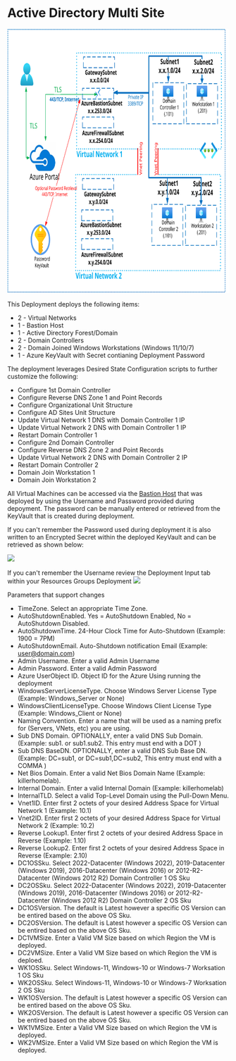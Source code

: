 # Active Directory Multi Site
<img src="./x_Images/ActiveDirectoryMultiSite.svg" height="600" width="800"/>

This Deployment deploys the following items:

- 2 - Virtual Networks
- 1 - Bastion Host
- 1 - Active Directory Forest/Domain
- 2 - Domain Controllers
- 2 - Domain Joined Windows Workstations (Windows 11/10/7)
- 1 - Azure KeyVault with Secret contianing Deployment Password

The deployment leverages Desired State Configuration scripts to further customize the following:

- Configure 1st Domain Controller
- Configure Reverse DNS Zone 1 and Point Records
- Configure Organizational Unit Structure
- Configure AD Sites Unit Structure
- Update Virtual Network 1 DNS with Domain Controller 1 IP
- Update Virtual Network 2 DNS with Domain Controller 1 IP
- Restart Domain Controller 1
- Configure 2nd Domain Controller
- Configure Reverse DNS Zone 2 and Point Records
- Update Virtual Network 2 DNS with Domain Controller 2 IP
- Restart Domain Controller 2
- Domain Join Workstation 1
- Domain Join Workstation 2

All Virtual Machines can be accessed via the [Bastion Host](https://docs.microsoft.com/en-us/azure/bastion/bastion-overview) that was deployed by using the Username and Password provided during depoyment.  The password can be manually entered or retrieved from the KeyVault that is created during deployment.

If you can't remember the Password used during deployment it is also written to an Encrypted Secret within the deployed KeyVault and can be retrieved as shown below:

<img src="./x_Images/DeploymentPassword.png" width="600"/>

If you can't remember the Username review the Deployment Input tab within your Resources Groups Deployment
<img src="./x_Images/DeploymentUsername.png" width="300"/>

Parameters that support changes
- TimeZone.  Select an appropriate Time Zone.
- AutoShutdownEnabled.  Yes = AutoShutdown Enabled, No = AutoShutdown Disabled.
- AutoShutdownTime.  24-Hour Clock Time for Auto-Shutdown (Example: 1900 = 7PM)
- AutoShutdownEmail.  Auto-Shutdown notification Email (Example:  user@domain.com)
- Admin Username.  Enter a valid Admin Username
- Admin Password.  Enter a valid Admin Password
- Azure UserObject ID.  Object ID for the Azure Using running the deployment
- WindowsServerLicenseType.  Choose Windows Server License Type (Example:  Windows_Server or None)
- WindowsClientLicenseType.  Choose Windows Client License Type (Example:  Windows_Client or None)
- Naming Convention. Enter a name that will be used as a naming prefix for (Servers, VNets, etc) you are using.
- Sub DNS Domain.  OPTIONALLY, enter a valid DNS Sub Domain. (Example:  sub1. or sub1.sub2.    This entry must end with a DOT )
- Sub DNS BaseDN.  OPTIONALLY, enter a valid DNS Sub Base DN. (Example:  DC=sub1, or DC=sub1,DC=sub2,    This entry must end with a COMMA )
- Net Bios Domain.  Enter a valid Net Bios Domain Name (Example:  killerhomelab).
- Internal Domain.  Enter a valid Internal Domain (Example:  killerhomelab)
- InternalTLD.  Select a valid Top-Level Domain using the Pull-Down Menu.
- Vnet1ID.  Enter first 2 octets of your desired Address Space for Virtual Network 1 (Example:  10.1)
- Vnet2ID.  Enter first 2 octets of your desired Address Space for Virtual Network 2 (Example:  10.2)
- Reverse Lookup1.  Enter first 2 octets of your desired Address Space in Reverse (Example:  1.10)
- Reverse Lookup2.  Enter first 2 octets of your desired Address Space in Reverse (Example:  2.10)
- DC1OSSku.  Select 2022-Datacenter (Windows 2022), 2019-Datacenter (Windows 2019), 2016-Datacenter (Windows 2016) or 2012-R2-Datacenter (Windows 2012 R2) Domain Controller 1 OS Sku
- DC2OSSku.  Select 2022-Datacenter (Windows 2022), 2019-Datacenter (Windows 2019), 2016-Datacenter (Windows 2016) or 2012-R2-Datacenter (Windows 2012 R2) Domain Controller 2 OS Sku
- DC1OSVersion.  The default is Latest however a specific OS Version can be entired based on the above OS Sku.
- DC2OSVersion.  The default is Latest however a specific OS Version can be entired based on the above OS Sku.
- DC1VMSize.  Enter a Valid VM Size based on which Region the VM is deployed.
- DC2VMSize.  Enter a Valid VM Size based on which Region the VM is deploed.
- WK1OSSku.  Select Windows-11, Windows-10 or Windows-7 Worksation 1 OS Sku
- WK2OSSku.  Select Windows-11, Windows-10 or Windows-7 Worksation 2 OS Sku
- WK1OSVersion.  The default is Latest however a specific OS Version can be entired based on the above OS Sku.
- WK2OSVersion.  The default is Latest however a specific OS Version can be entired based on the above OS Sku.
- WK1VMSize.  Enter a Valid VM Size based on which Region the VM is deployed.
- WK2VMSize.  Enter a Valid VM Size based on which Region the VM is deployed.